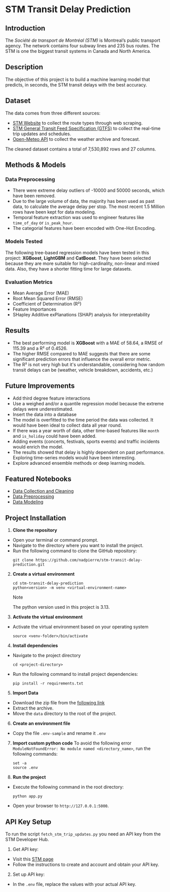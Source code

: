 # STM Transit Delay Prediction

## Introduction

The _Société de transport de Montréal (STM)_ is Montreal’s public transport agency. The network contains four subway lines and 235 bus routes. The STM is one the biggest transit systems in Canada and North America.

## Description

The objective of this project is to build a machine learning model that predicts, in seconds, the STM transit delays with the best accuracy.

## Dataset

The data comes from three different sources:

- [STM Website](https://www.stm.info/en/info/networks/bus) to collect the route types through web scraping.
- [STM General Transit Feed Specification (GTFS)](https://www.stm.info/en/about/developers) to collect the real-time trip updates and schedules.
- [Open-Meteo API](https://open-meteo.com/en/docs) to collect the weather archive and forecast.

The cleaned dataset contains a total of 7,530,892 rows and 27 columns.

## Methods & Models

### Data Preprocessing

- There were extreme delay outliers of -10000 and 50000 seconds, which have been removed.
- Due to the large volume of data, the majority has been used as past data, to calculate the average delay per stop. The most recent 1.5 Million rows have been kept for data modeling.
- Temporal feature extraction was used to engineer features like `time_of_day` or `is_peak_hour`.
- The categorial features have been encoded with One-Hot Encoding.

### Models Tested

The following tree-based regression models have been tested in this project: **XGBoost**, **LightGBM** and **CatBoost**. They have been selected because they are more suitable for high-cardinality, non-linear and mixed data. Also, they have a shorter fitting time for large datasets.

### Evaluation Metrics

- Mean Average Error (MAE)
- Root Mean Squared Error (RMSE)
- Coefficient of Determination (R²)
- Feature Importances
- SHapley Additive exPlanations (SHAP) analysis for interpretability

## Results

- The best performing model is **XGBoost** with a MAE of 58.64, a RMSE of 115.39 and a R² of 0.4526.
- The higher RMSE compared to MAE suggests that there are some significant prediction errors that influence the overall error metric.
- The R² is not very high but it's understandable, considering how random transit delays can be (weather, vehicle breakdown, accidents, etc.)

## Future Improvements

- Add third degree feature interactions
- Use a weighed and/or a quantile regression model because the extreme delays were underestimated.
- Insert the data into a database
- The model is overfitted to the time period the data was collected. It would have been ideal to collect data all year round.
- If there was a year worth of data, other time-based features like `month` and `is_holiday` could have been added.
- Adding events (concerts, festivals, sports events) and traffic incidents would enrich the model.
- The results showed that delay is highly dependent on past performance. Exploring time-series models would have been interesting.
- Explore advanced ensemble methods or deep learning models.

## Featured Notebooks

- [Data Collection and Cleaning](./notebooks/data_cleaning.ipynb)
- [Data Preprocessing](./notebooks/data_preprocessing.ipynb)
- [Data Modeling](./notebooks/data_modeling.ipynb)

## Project Installation

1. **Clone the repository**

- Open your terminal or command prompt.
- Navigate to the directory where you want to install the project.
- Run the following command to clone the GitHub repository:
  ```
  git clone https://github.com/nadpierre/stm-transit-delay-prediction.git
  ```

2. **Create a virtual environment**

   ```
   cd stm-transit-delay-prediction
   python<version> -m venv <virtual-environment-name>
   ```

   > [!NOTE]
   > The python version used in this project is 3.13.

3. **Activate the virtual environment**

- Activate the virtual environment based on your operating system
  ```
  source <venv-folder>/bin/activate
  ```

4. **Install dependencies**

- Navigate to the project directory
  ```
  cd <project-directory>
  ```
- Run the following command to install project dependencies:
  ```
  pip install -r requirements.txt
  ```

5. **Import Data**

- Download the zip file from the [following link](https://drive.google.com/file/d/1eXAkEukoViIvppB9rGH-laS75mtNNgbr/view?usp=sharing)
- Extract the archive.
- Move the `data` directory to the root of the project.

6. **Create an environment file**

- Copy the file `.env-sample` and rename it `.env`

7. **Import custom python code**
   To avoid the following error `ModuleNotFoundError: No module named <directory_name>`, run the following commands:

   ```
   set -a
   source .env
   ```

8. **Run the project**

- Execute the following command in the root directory:
  ```
  python app.py
  ```
- Open your browser to `http://127.0.0.1:5000`.

## API Key Setup

To run the script `fetch_stm_trip_updates.py` you need an API key from the STM Developer Hub.

1. Get API key:

- Visit this [STM page](https://www.stm.info/en/about/developers/faq-new-api-hub)
- Follow the instructions to create and account and obtain your API key.

2. Set up API key:

- In the `.env` file, replace the values with your actual API key.
